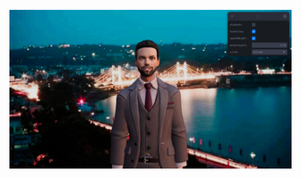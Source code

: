 
![Thumbnail](https://github.com/infusAdi/Aditya_Avatar_Project/blob/main/src/assets/Aditya_Avatar.png)


